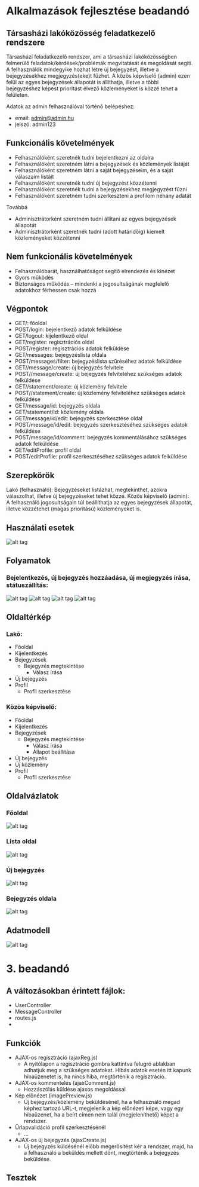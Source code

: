 # Alkalmazások fejlesztése beadandó

## Társasházi lakóközösség feladatkezelő rendszere

Társasházi feladatkezelő rendszer, ami a társasházi lakóközösségben felmerülő feladatok/kérdések/problémák megvitatását és megoldását segíti. A felhasználók mindegyike hozhat létre új bejegyzést, illetve a bejegyzésekhez megjegyzés(eke)t fűzhet. A közös képviselő (admin) ezen felül az egyes bejegyzések állapotát is állíthatja, illetve a többi bejegyzéshez képest prioritást élvező közleményeket is közzé tehet a felületen. 

Adatok az admin felhasználóval történő belépéshez:
 * email: admin@admin.hu
 * jelszó: admin123

## Funkcionális követelmények

<ul><li>Felhasználóként szeretnék tudni bejelentkezni az oldalra </li>
<li>Felhasználóként szeretném látni a bejegyzések és közlemények listáját</li>
<li>Felhasználóként szeretném látni a saját bejegyzéseim, és a saját válaszaim listáit</li>
<li>Felhasználóként szeretnék tudni új bejegyzést közzétenni</li>
<li>Felhasználóként szeretnék tudni a bejegyzésekhez megjegyzést fűzni</li>
<li>Felhasználóként szeretném tudni szerkeszteni a profilom néhány adatát</li>
</ul>
Továbbá
<ul>
<li>Adminisztrátorként szeretném tudni állítani az egyes bejegyzések állapotát</li>
<li>Adminisztrátorként szeretnék tudni (adott határidőig) kiemelt közleményeket közzétenni</li>
</ul>

## Nem funkcionális követelmények

<ul>
<li>Felhasználóbarát, használhatóságot segítő elrendezés és kinézet</li>
<li>Gyors működés</li>
<li>Biztonságos működés – mindenki a jogosultságának megfelelő adatokhoz férhessen csak hozzá</li>
</ul>

## Végpontok

<ul>
<li>GET/: főoldal</li>
<li>POST/login: bejelentkező adatok felküldése</li>
<li>GET/logout: kijelentkező oldal</li>
<li>GET/register: regisztrációs oldal</li>
<li>POST/register: regisztrációs adatok felküldése</li>
<li>GET/messages: bejegyzéslista oldala</li>
<li>POST/messages/filter: bejegyzéslista szűréséhez adatok felküldése</li>
<li>GET//message/create: új bejegyzés felvitele</li>
<li>POST//message/create: új bejegyzés felviteléhez szükséges adatok felküldése</li>
<li>GET//statement/create: új közlemény felvitele</li>
<li>POST//statement/create: új közlemény felviteléhez szükséges adatok felküldése</li>
<li>GET/message/id: bejegyzés oldala</li>
<li>GET/statement/id: közlemény oldala</li>
<li>GET/message/id/edit: bejegyzés szerkesztése oldal</li>
<li>POST/message/id/edit: bejegyzés szerkesztéséhez szükséges adatok felküldése</li>
<li>POST/message/id/comment: bejegyzés kommentálásához szükséges adatok felküldése</li>
<li>GET/editProfile: profil oldal</li>
<li>POST/editProfile: profil szerkesztéséhez szükséges adatok felküldése</li>
</ul>

## Szerepkörök

Lakó (felhasználó): Bejegyzéseket listázhat, megtekinthet, azokra válaszolhat, illetve új bejegyzéseket tehet közzé.
Közös képviselő (admin): A felhasználó jogosultságain túl beállíthatja az egyes bejegyzések állapotát, illetve közzétehet (magas prioritású) közleményeket is.

## Használati esetek

![alt tag](https://raw.githubusercontent.com/sicilia7/alkfejl_bead/master/hasznalati.png)

## Folyamatok
### Bejelentkezés, új bejegyzés hozzáadása, új megjegyzés írása, státuszállítás:
![alt tag](https://raw.githubusercontent.com/sicilia7/alkfejl_bead/master/login.png) ![alt tag](https://raw.githubusercontent.com/sicilia7/alkfejl_bead/master/new.png) ![alt tag](https://raw.githubusercontent.com/sicilia7/alkfejl_bead/master/comment.png) ![alt tag](https://raw.githubusercontent.com/sicilia7/alkfejl_bead/master/status.png)

## Oldaltérkép

### Lakó:

* Főoldal
* Kijelentkezés
* Bejegyzések
  * Bejegyzés megtekintése
    * Válasz írása
* Új bejegyzés
* Profil
  * Profil szerkesztése

### Közös képviselő:

* Főoldal
* Kijelentkezés
* Bejegyzések
  * Bejegyzés megtekintése
    * Válasz írása
    * Állapot beállítása
* Új bejegyzés
* Új közlemény
* Profil
  * Profil szerkesztése
  
## Oldalvázlatok

### Főoldal

![alt tag](https://raw.githubusercontent.com/sicilia7/alkfejl_bead/master/Főoldal.jpg)

### Lista oldal

![alt tag](https://raw.githubusercontent.com/sicilia7/alkfejl_bead/master/Listaoldal.jpg)

### Új bejegyzés

![alt tag](https://raw.githubusercontent.com/sicilia7/alkfejl_bead/master/Új_bejegyzés.jpg)

### Bejegyzés oldala

![alt tag](https://raw.githubusercontent.com/sicilia7/alkfejl_bead/master/Bejegyzés_oldala.jpg)

## Adatmodell

![alt tag](https://raw.githubusercontent.com/sicilia7/alkfejl_bead/master/modell.png)

# 3. beadandó

## A változásokban érintett fájlok:
 * UserController
 * MessageController
 * routes.js
 * 

## Funkciók

* AJAX-os regisztráció (ajaxReg.js)
  * A nyitólapon a regisztráció gombra kattintva felugró ablakban adhatjuk meg a szükséges adatokat. 
  Hibás adatok esetén itt kapunk hibaüzenetet is, ha nincs hiba, megtörténik a regisztráció.
* AJAX-os kommentelés (ajaxComment.js)
  * Hozzászólás küldése ajaxos megoldással
* Kép előnézet (imagePreview.js)
  * Új bejegyzés/közlemény beküldésénél, ha a felhasználó megad képhez tartozó URL-t, megjelenik a kép előnézeti képe, vagy egy hibaüzenet, ha a beírt címen 
  nem talál (megjeleníthető) képet a rendszer.
* Űrlapvalidáció profil szerkesztésénél
  * ...
* AJAX-os új bejegyzés (ajaxCreate.js)
  * Új bejegyzés küldésénél előbb megerősítést kér a rendszer, majd, ha a felhasználó a beküldés mellett dönt, megtörténik a bejegyzés beküldése.
## Tesztek